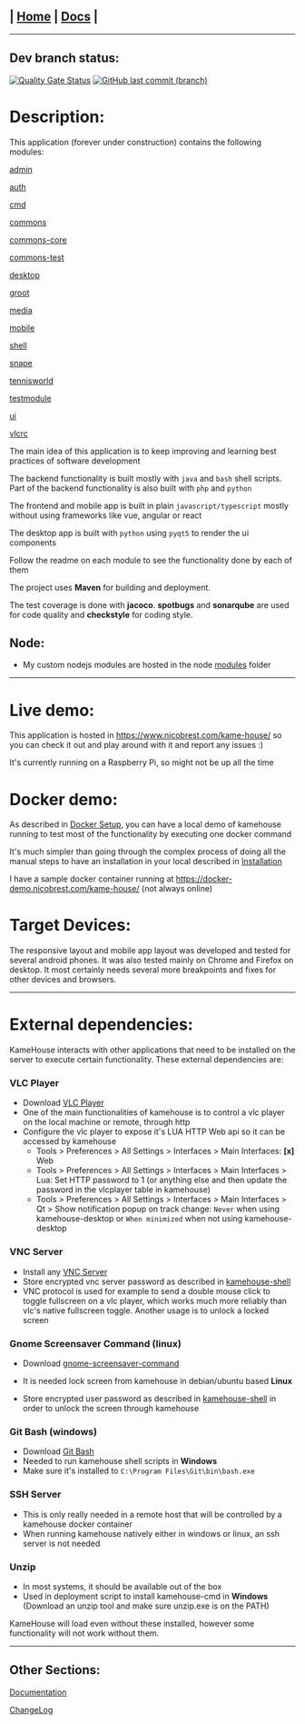 | [Home](/README.md) | [Docs](/docs/README.md) |
---------------------------------------------------------------

*********************

## Dev branch status:

[![Quality Gate Status](https://sonarcloud.io/api/project_badges/measure?branch=dev&project=nbrest_kamehouse&metric=alert_status)](https://sonarcloud.io/dashboard?id=nbrest_kamehouse&branch=dev)
[![GitHub last commit (branch)](https://img.shields.io/github/last-commit/nbrest/kamehouse/dev)](https://github.com/nbrest/kamehouse/tree/dev)

# Description:

This application (forever under construction) contains the following modules:

[admin](/kamehouse-admin/README.md)

[auth](/kamehouse-auth/README.md)

[cmd](/kamehouse-cmd/README.md)

[commons](/kamehouse-commons/README.md)

[commons-core](/kamehouse-commons-core/README.md)

[commons-test](/kamehouse-commons-test/README.md)

[desktop](/kamehouse-desktop/README.md)

[groot](/kamehouse-groot/README.md)

[media](/kamehouse-media/README.md)

[mobile](/kamehouse-mobile/README.md)

[shell](/kamehouse-shell/README.md)

[snape](/kamehouse-snape/README.md)

[tennisworld](/kamehouse-tennisworld/README.md)

[testmodule](/kamehouse-testmodule/README.md)

[ui](/kamehouse-ui/README.md)

[vlcrc](/kamehouse-vlcrc/README.md)

The main idea of this application is to keep improving and learning best practices of software development

The backend functionality is built mostly with `java` and `bash` shell scripts. Part of the backend functionality is also built with `php` and `python`

The frontend and mobile app is built in plain `javascript/typescript` mostly without using frameworks like vue, angular or react

The desktop app is built with `python` using `pyqt5` to render the ui components

Follow the readme on each module to see the functionality done by each of them

The project uses **Maven** for building and deployment.

The test coverage is done with **jacoco**. **spotbugs** and **sonarqube** are used for code quality
and **checkstyle** for coding style.

## Node:

- My custom nodejs modules are hosted in the node [modules](/node/modules/) folder

*********************

# Live demo:

This application is hosted in https://www.nicobrest.com/kame-house/ so you can check it out and play
around with it and report any issues :)

It's currently running on a Raspberry Pi, so might not be up all the time

# Docker demo:

As described in [Docker Setup](/docs/docker/docker-setup.md), you can have a local demo of kamehouse
running to test most of the functionality by executing one docker command

It's much simpler than going through the complex process of doing all the manual steps to have an
installation in your local described in [Installation](/docs/installation/installation.md)

I have a sample docker container running at https://docker-demo.nicobrest.com/kame-house/ (not
always online)

# Target Devices:

The responsive layout and mobile app layout was developed and tested for several android phones. It
was also tested mainly on Chrome and Firefox on desktop. It most certainly needs several more
breakpoints and fixes for other devices and browsers.

*********************

# External dependencies:

KameHouse interacts with other applications that need to be installed on the server to execute
certain functionality. These external dependencies are:

### VLC Player

- Download [VLC Player](https://www.videolan.org/)
- One of the main functionalities of kamehouse is to control a vlc player on the local machine or
  remote, through http
- Configure the vlc player to expose it's LUA HTTP Web api so it can be accessed by kamehouse
    - Tools > Preferences > All Settings > Interfaces > Main Interfaces: **[x]** Web
    - Tools > Preferences > All Settings > Interfaces > Main Interfaces > Lua: Set HTTP password to
      1 (or anything else and then update the password in the vlcplayer table in kamehouse)
    - Tools > Preferences > All Settings > Interfaces > Main Interfaces > Qt > Show notification popup on track change: `Never` when using kamehouse-desktop or `When minimized` when not using kamehouse-desktop

### VNC Server

- Install any [VNC Server](https://www.tightvnc.com/)
- Store encrypted vnc server password as described in [kamehouse-shell](/kamehouse-shell/README.md)
- VNC protocol is used for example to send a double mouse click to toggle fullscreen on a vlc player,
  which works much more reliably than vlc's native fullscreen toggle. Another usage is to unlock a
  locked screen

### Gnome Screensaver Command (linux)

- Download [gnome-screensaver-command](http://manpages.ubuntu.com/manpages/trusty/man1/gnome-screensaver-command.1.html)

- It is needed lock screen from kamehouse in debian/ubuntu based **Linux**
- Store encrypted user password as described in [kamehouse-shell](/kamehouse-shell/README.md) in order
  to unlock the screen through kamehouse

### Git Bash (windows)

- Download [Git Bash](https://www.git-scm.com/download/win)
- Needed to run kamehouse shell scripts in **Windows**
- Make sure it's installed to `C:\Program Files\Git\bin\bash.exe`

### SSH Server

- This is only really needed in a remote host that will be controlled by a kamehouse docker
  container
- When running kamehouse natively either in windows or linux, an ssh server is not needed

### Unzip

- In most systems, it should be available out of the box
- Used in deployment script to install kamehouse-cmd in **Windows** (Download an unzip tool and make
  sure unzip.exe is on the PATH)

KameHouse will load even without these installed, however some functionality will not work without
them.

*********************

## Other Sections:

[Documentation](/docs/README.md)

[ChangeLog](/changelog.md)
